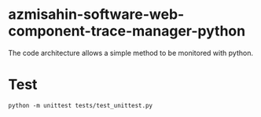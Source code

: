 # azmisahin-software-web-component-trace-manager-python
The code architecture allows a simple method to be monitored with python.

# Test
```shell
python -m unittest tests/test_unittest.py
```
